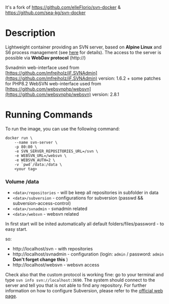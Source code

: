 It's a fork of https://github.com/elleFlorio/svn-docker & https://github.com/sea-kg/svn-docker

# Description
Lightweight container providing an SVN server, based on **Alpine Linux** and S6 process management (see [here](https://github.com/crazy-max/docker-alpine-s6) for details).
The access to the server is possible via **WebDav protocol** (http://)

Svnadmin web-interface used from [https://github.com/mfreiholz/iF.SVNAdmin](https://github.com/mfreiholz/iF.SVNAdmin) version: 1.6.2 + some patches for PHP8.2
WebSVN web-interface used from [https://github.com/websvnphp/websvn](https://github.com/websvnphp/websvn) version: 2.8.1


# Running Commands
To run the image, you can use the following command:
```
docker run \
    --name svn-server \
    -p 80:80 \
    -e SVN_SERVER_REPOSITORIES_URL=/svn \
    -e WEBSVN_URL=/websvn \
    -e WEBSVN_AUTH=2 \
    -v `pwd`/data:/data \
    <your tag>
```

### Volume /data
- `<data>/repositories` - will be keep all repositories in subfolder in data
- `<data>/subversion` - configurations for subversion (passwd && subversion-access-control)
- `<data>/svnadmin` - svnadmin related
- `<data>/websvn` - websvn related

In first start will be inited automatically all default folders/files/password - to easy start.

so:

- http://localhost/svn - with repositories
- http://localhost/svnadmin - configuration (login: `admin` / password: `admin` **Don't forget change this** )
- http://localhost/websvn - websvn access



Check also that the custom protocol is working fine: go to your terminal and type `svn info svn://localhost:3690`. The system should connect to the server and tell you that is not able to find any repository.
For further information on how to configure Subversion, please refer to the [official web page](https://subversion.apache.org/).
